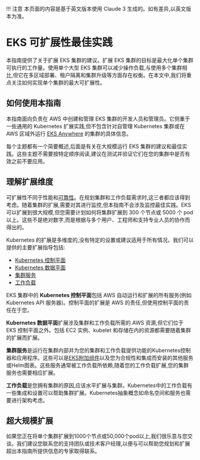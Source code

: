 !!! 注意
    本页面的内容是基于英文版本使用 Claude 3 生成的。如有差异,以英文版本为准。

# EKS 可扩展性最佳实践
本指南提供了关于扩展 EKS 集群的建议。扩展 EKS 集群的目标是最大化单个集群可执行的工作量。使用单个大型 EKS 集群可以减少操作负载,与使用多个集群相比,但它在多区域部署、租户隔离和集群升级等方面存在权衡。在本文中,我们将重点关注如何实现单个集群的最大可扩展性。

## 如何使用本指南
本指南面向负责在 AWS 中创建和管理 EKS 集群的开发人员和管理员。它侧重于一些通用的 Kubernetes 扩展实践,但不包含针对自管理 Kubernetes 集群或在 AWS 区域外运行 [EKS Anywhere](https://anywhere.eks.amazonaws.com/) 的集群的具体信息。

每个主题都有一个简要概述,后面是有关在大规模运行 EKS 集群的建议和最佳实践。这些主题不需要按特定顺序阅读,建议在测试并验证它们在您的集群中是否有效之前不要应用。

## 理解扩展维度
可扩展性不同于性能和[可靠性](https://aws.github.io/aws-eks-best-practices/reliability/docs/)。在规划集群和工作负载需求时,这三者都应该得到考虑。随着集群的扩展,需要对其进行监控,但本指南不会涉及监控最佳实践。EKS 可以扩展到很大规模,但您需要计划如何将集群扩展到 300 个节点或 5000 个 pod 以上。这些不是绝对数字,而是根据与多个用户、工程师和支持专业人员的协作而得出的。

Kubernetes 的扩展是多维度的,没有特定的设置或建议适用于所有情况。我们可以提供的主要扩展指导包括:

* [Kubernetes 控制平面](control-plane)
* [Kubernetes 数据平面](data-plane)
* [集群服务](cluster-services)
* [工作负载](workloads)

EKS 集群中的 **Kubernetes 控制平面**包括 AWS 自动运行和扩展的所有服务(例如 Kubernetes API 服务器)。控制平面的扩展是 AWS 的责任,但使用控制平面的责任在于您。

**Kubernetes 数据平面**扩展涉及集群和工作负载所需的 AWS 资源,但它们位于 EKS 控制平面之外。包括 EC2 实例、kubelet 和存储在内的资源都需要随着集群的扩展而扩展。

**集群服务**是运行在集群内部并为您的集群和工作负载提供功能的Kubernetes控制器和应用程序。这些可以是[EKS附加组件](https://docs.aws.amazon.com/eks/latest/userguide/eks-add-ons.html)以及您为合规性和集成而安装的其他服务或Helm图表。这些服务通常被工作负载所依赖,随着您的工作负载扩展,您的集群服务也需要相应扩展。

**工作负载**是您拥有集群的原因,应该水平扩展与集群。Kubernetes中的工作负载有一些集成和设置可以帮助集群扩展。Kubernetes抽象概念如命名空间和服务也需要进行架构考虑。

## 超大规模扩展
如果您正在将单个集群扩展到1000个节点或50,000个pod以上,我们很乐意与您交谈。我们建议您联系您的支持团队或技术客户经理,以便与可以帮助您规划和扩展超出本指南所提供信息的专家取得联系。
